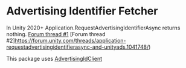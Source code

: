 # Advertising Identifier Fetcher

In Unity 2020+ Application.RequestAdvertisingIdentifierAsync returns nothing.
[Forum thread #1](https://forum.unity.com/threads/application-requestadvertisingidentifierasync-removed.972720/)
[Forum thread #2]https://forum.unity.com/threads/application-requestadvertisingidentifierasync-and-unityads.1041748/)

This package uses [AdvertisingIdClient](https://developers.google.com/android/reference/com/google/android/gms/ads/identifier/AdvertisingIdClient)

